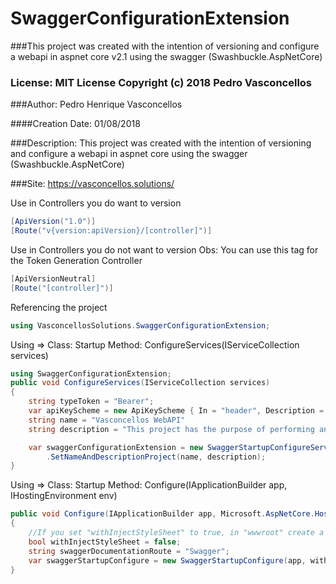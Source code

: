 # SwaggerConfigurationExtension

###This project was created with the intention of versioning and configure a webapi in aspnet core v2.1 using the swagger (Swashbuckle.AspNetCore)

### License: MIT License Copyright (c) 2018 Pedro Vasconcellos

###Author: Pedro Henrique Vasconcellos

####Creation Date: 01/08/2018

###Description: This project was created with the intention of versioning and configure a webapi in aspnet core using the swagger (Swashbuckle.AspNetCore)

###Site: https://vasconcellos.solutions/

Use in Controllers you do want to version
```csharp
[ApiVersion("1.0")]
[Route("v{version:apiVersion}/[controller]")]
```

Use in Controllers you do not want to version
Obs: You can use this tag for the Token Generation Controller
```csharp
[ApiVersionNeutral]
[Route("[controller]")]
```
Referencing the project
```csharp
using VasconcellosSolutions.SwaggerConfigurationExtension;
```

Using => Class: Startup Method: ConfigureServices(IServiceCollection services)
```csharp
using SwaggerConfigurationExtension;
public void ConfigureServices(IServiceCollection services)
{
    string typeToken = "Bearer";
    var apiKeyScheme = new ApiKeyScheme { In = "header", Description = "Please enter JWT with Bearer into field", Name = "Authorization", Type = "apiKey" };
    string name = "Vasconcellos WebAPI"
    string description = "This project has the purpose of performing an exemplification";

    var swaggerConfigurationExtension = new SwaggerStartupConfigureServices(services, typeToken, apiKeyScheme)
        .SetNameAndDescriptionProject(name, description);
}
```

Using => Class: Startup Method: Configure(IApplicationBuilder app, IHostingEnvironment env)
```csharp
public void Configure(IApplicationBuilder app, Microsoft.AspNetCore.Hosting.IHostingEnvironment env)
{
    //If you set "withInjectStyleSheet" to true, in "wwwroot" create a folder named "swagger" and put a custom css file "swaggercustom.css"
    bool withInjectStyleSheet = false;
    string swaggerDocumentationRoute = "Swagger";
    var swaggerStartupConfigure = new SwaggerStartupConfigure(app, withInjectStyleSheet, swaggerDocumentationRoute);
}
```